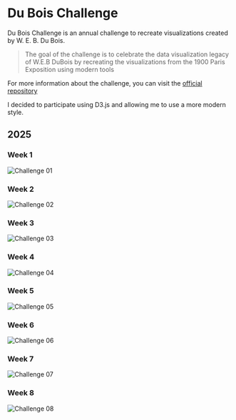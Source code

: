 # Du Bois Challenge

Du Bois Challenge is an annual challenge to recreate visualizations created by W. E. B. Du Bois.

> The goal of the challenge is to celebrate the data visualization legacy of W.E.B DuBois by recreating the visualizations from the 1900 Paris Exposition using modern tools

For more information about the challenge, you can visit the [official repository](https://github.com/ajstarks/dubois-data-portraits/tree/master/challenge)

I decided to participate using D3.js and allowing me to use a more modern style. 

## 2025

### Week 1
![Challenge 01](https://github.com/juanchiparra/du-bois-challenge/blob/main/2025/Challenge01/challenge01.png)

### Week 2
![Challenge 02](https://github.com/juanchiparra/du-bois-challenge/blob/main/2025/Challenge02/challenge02.png)

### Week 3
![Challenge 03](https://github.com/juanchiparra/du-bois-challenge/blob/main/2025/Challenge03/challenge03.png)

### Week 4
![Challenge 04](https://github.com/juanchiparra/du-bois-challenge/blob/main/2025/Challenge04/challenge04.png)

### Week 5
![Challenge 05](https://github.com/juanchiparra/du-bois-challenge/blob/main/2025/Challenge05/challenge05.png)

### Week 6
![Challenge 06](https://github.com/juanchiparra/du-bois-challenge/blob/main/2025/Challenge06/challenge06.png)

### Week 7
![Challenge 07](https://github.com/juanchiparra/du-bois-challenge/blob/main/2025/Challenge07/challenge07.png)

### Week 8
![Challenge 08](https://github.com/juanchiparra/du-bois-challenge/blob/main/2025/Challenge08/challenge08.png)
